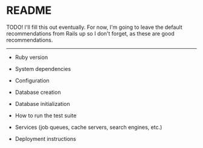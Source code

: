 # README

TODO! I'll fill this out eventually. For now, I'm going to leave the default recommendations from Rails up so I don't forget, as these are good recommendations.  
  
---------------------------------------------------------------------------  
* Ruby version

* System dependencies

* Configuration

* Database creation

* Database initialization

* How to run the test suite

* Services (job queues, cache servers, search engines, etc.)

* Deployment instructions
